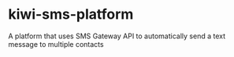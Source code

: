 # kiwi-sms-platform
A platform that uses SMS Gateway API to automatically send a text message to multiple contacts
